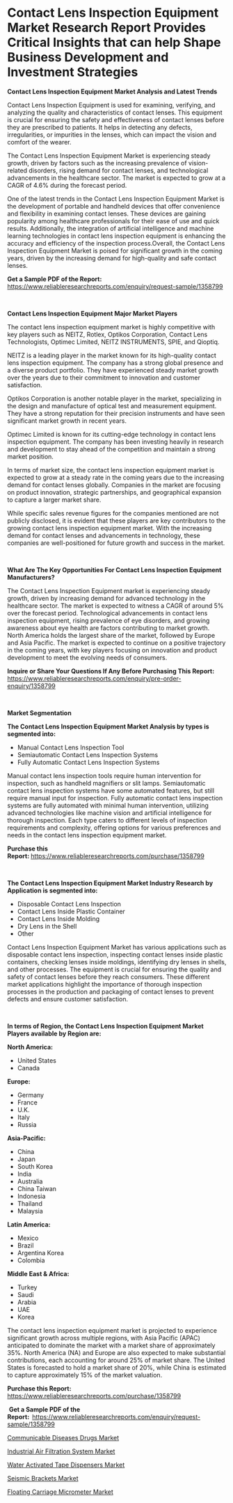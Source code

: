 <p><h1>Contact Lens Inspection Equipment Market Research Report Provides Critical Insights that can help Shape Business Development and Investment Strategies</h1></p><p><strong>Contact Lens Inspection Equipment Market Analysis and Latest Trends</strong></p>
<p><p>Contact Lens Inspection Equipment is used for examining, verifying, and analyzing the quality and characteristics of contact lenses. This equipment is crucial for ensuring the safety and effectiveness of contact lenses before they are prescribed to patients. It helps in detecting any defects, irregularities, or impurities in the lenses, which can impact the vision and comfort of the wearer.</p><p>The Contact Lens Inspection Equipment Market is experiencing steady growth, driven by factors such as the increasing prevalence of vision-related disorders, rising demand for contact lenses, and technological advancements in the healthcare sector. The market is expected to grow at a CAGR of 4.6% during the forecast period.</p><p>One of the latest trends in the Contact Lens Inspection Equipment Market is the development of portable and handheld devices that offer convenience and flexibility in examining contact lenses. These devices are gaining popularity among healthcare professionals for their ease of use and quick results. Additionally, the integration of artificial intelligence and machine learning technologies in contact lens inspection equipment is enhancing the accuracy and efficiency of the inspection process.Overall, the Contact Lens Inspection Equipment Market is poised for significant growth in the coming years, driven by the increasing demand for high-quality and safe contact lenses.</p></p>
<p><strong>Get a Sample PDF of the Report:&nbsp;</strong> <a href="https://www.reliableresearchreports.com/enquiry/request-sample/1358799">https://www.reliableresearchreports.com/enquiry/request-sample/1358799</a></p>
<p>&nbsp;</p>
<p><strong>Contact Lens Inspection Equipment Major Market Players</strong></p>
<p><p>The contact lens inspection equipment market is highly competitive with key players such as NEITZ, Rotlex, Optikos Corporation, Contact Lens Technologists, Optimec Limited, NEITZ INSTRUMENTS, SPIE, and Qioptiq. </p><p>NEITZ is a leading player in the market known for its high-quality contact lens inspection equipment. The company has a strong global presence and a diverse product portfolio. They have experienced steady market growth over the years due to their commitment to innovation and customer satisfaction.</p><p>Optikos Corporation is another notable player in the market, specializing in the design and manufacture of optical test and measurement equipment. They have a strong reputation for their precision instruments and have seen significant market growth in recent years.</p><p>Optimec Limited is known for its cutting-edge technology in contact lens inspection equipment. The company has been investing heavily in research and development to stay ahead of the competition and maintain a strong market position.</p><p>In terms of market size, the contact lens inspection equipment market is expected to grow at a steady rate in the coming years due to the increasing demand for contact lenses globally. Companies in the market are focusing on product innovation, strategic partnerships, and geographical expansion to capture a larger market share.</p><p>While specific sales revenue figures for the companies mentioned are not publicly disclosed, it is evident that these players are key contributors to the growing contact lens inspection equipment market. With the increasing demand for contact lenses and advancements in technology, these companies are well-positioned for future growth and success in the market.</p></p>
<p>&nbsp;</p>
<p><strong>What Are The Key Opportunities For Contact Lens Inspection Equipment Manufacturers?</strong></p>
<p><p>The Contact Lens Inspection Equipment market is experiencing steady growth, driven by increasing demand for advanced technology in the healthcare sector. The market is expected to witness a CAGR of around 5% over the forecast period. Technological advancements in contact lens inspection equipment, rising prevalence of eye disorders, and growing awareness about eye health are factors contributing to market growth. North America holds the largest share of the market, followed by Europe and Asia Pacific. The market is expected to continue on a positive trajectory in the coming years, with key players focusing on innovation and product development to meet the evolving needs of consumers.</p></p>
<p><strong>Inquire or Share Your Questions If Any Before Purchasing This Report:</strong> <a href="https://www.reliableresearchreports.com/enquiry/pre-order-enquiry/1358799">https://www.reliableresearchreports.com/enquiry/pre-order-enquiry/1358799</a></p>
<p>&nbsp;</p>
<p><strong>Market Segmentation</strong></p>
<p><strong>The Contact Lens Inspection Equipment Market Analysis by types is segmented into:</strong></p>
<p><ul><li>Manual Contact Lens Inspection Tool</li><li>Semiautomatic Contact Lens Inspection Systems</li><li>Fully Automatic Contact Lens Inspection Systems</li></ul></p>
<p><p>Manual contact lens inspection tools require human intervention for inspection, such as handheld magnifiers or slit lamps. Semiautomatic contact lens inspection systems have some automated features, but still require manual input for inspection. Fully automatic contact lens inspection systems are fully automated with minimal human intervention, utilizing advanced technologies like machine vision and artificial intelligence for thorough inspection. Each type caters to different levels of inspection requirements and complexity, offering options for various preferences and needs in the contact lens inspection equipment market.</p></p>
<p><strong>Purchase this Report:&nbsp;</strong><a href="https://www.reliableresearchreports.com/purchase/1358799">https://www.reliableresearchreports.com/purchase/1358799</a></p>
<p>&nbsp;</p>
<p><strong>The Contact Lens Inspection Equipment Market Industry Research by Application is segmented into:</strong></p>
<p><ul><li>Disposable Contact Lens Inspection</li><li>Contact Lens Inside Plastic Container</li><li>Contact Lens Inside Molding</li><li>Dry Lens in the Shell</li><li>Other</li></ul></p>
<p><p>Contact Lens Inspection Equipment Market has various applications such as disposable contact lens inspection, inspecting contact lenses inside plastic containers, checking lenses inside moldings, identifying dry lenses in shells, and other processes. The equipment is crucial for ensuring the quality and safety of contact lenses before they reach consumers. These different market applications highlight the importance of thorough inspection processes in the production and packaging of contact lenses to prevent defects and ensure customer satisfaction.</p></p>
<p>&nbsp;</p>
<p><strong>In terms of Region, the Contact Lens Inspection Equipment Market Players available by Region are:</strong></p>
<p>
    <p> <strong> North America: </strong>
        <ul>
            <li>United States</li>
            <li>Canada</li>
        </ul>
        </p> 
    <p> <strong> Europe: </strong>
        <ul>
            <li>Germany</li>
            <li>France</li>
            <li>U.K.</li>
            <li>Italy</li>
            <li>Russia</li>
        </ul>
        </p> 
    <p> <strong> Asia-Pacific: </strong>
        <ul>
            <li>China</li>
            <li>Japan</li>
            <li>South Korea</li>
            <li>India</li>
            <li>Australia</li>
            <li>China Taiwan</li>
            <li>Indonesia</li>
            <li>Thailand</li>
            <li>Malaysia</li>
        </ul>
        </p> 
    <p> <strong> Latin America: </strong>
        <ul>
            <li>Mexico</li>
            <li>Brazil</li>
            <li>Argentina Korea</li>
            <li>Colombia</li>
        </ul>
        </p> 
    <p> <strong> Middle East & Africa: </strong>
        <ul>
            <li>Turkey</li>
            <li>Saudi</li>
            <li>Arabia</li>
            <li>UAE</li>
            <li>Korea</li>
        </ul>
    </p>
    </p>
<p><p>The contact lens inspection equipment market is projected to experience significant growth across multiple regions, with Asia Pacific (APAC) anticipated to dominate the market with a market share of approximately 35%. North America (NA) and Europe are also expected to make substantial contributions, each accounting for around 25% of market share. The United States is forecasted to hold a market share of 20%, while China is estimated to capture approximately 15% of the market valuation.</p></p>
<p><strong>Purchase this Report: </strong><a href="https://www.reliableresearchreports.com/purchase/1358799">https://www.reliableresearchreports.com/purchase/1358799</a></p>
<p>&nbsp;<strong>Get a Sample PDF of the Report:&nbsp;&nbsp;</strong><a href="https://www.reliableresearchreports.com/enquiry/request-sample/1358799">https://www.reliableresearchreports.com/enquiry/request-sample/1358799</a></p>
<p><strong></strong></p>
<p><p><a href="https://github.com/brenzgnarento/Market-Research-Report-List-1/blob/main/communicable-diseases-drugs-market.md">Communicable Diseases Drugs Market</a></p><p><a href="https://medium.com/@linneahilll6456/industrial-air-filtration-system-market-size-and-market-trends-complete-industry-overview-2024-to-3fd1c3b2ecab">Industrial Air Filtration System Market</a></p><p><a href="https://medium.com/@linneahilll6456/water-activated-tape-dispensers-market-analysis-and-sze-forecasted-for-period-from-2024-to-2031-fa896406c10d">Water Activated Tape Dispensers Market</a></p><p><a href="https://medium.com/@linneahilll6456/seismic-brackets-market-report-reveals-the-latest-trends-and-growth-opportunities-of-this-market-369728a14289">Seismic Brackets Market</a></p><p><a href="https://medium.com/@linneahilll6456/decoding-floating-carriage-micrometer-market-metrics-market-share-trends-and-growth-patterns-5b5e62239c0a">Floating Carriage Micrometer Market</a></p></p>